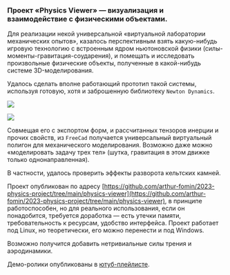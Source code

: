 ### Проект «Physics Viewer» — визуализация и взаимодействие с физическими объектами.

Для реализации некой универсальной «виртуальной лаборатории механических опытов», казалось перспективным взять какую-нибудь игровую технологию с встроенным ядром ньютоновской физики (силы-моменты-гравитация-соударения), и помещать и исследовать произвольные физические объекты, полученные в какой-нибудь системе 3D-моделирования.

Удалось сделать вполне работающий прототип такой системы, используя готовую, хотя и заброшенную библиотеку `Newton Dynamics`.

![](pics/20240101060958.png)

![](pics/pic20240105230557.png)

Совмещая его с экспортом форм, и рассчитанных тензоров инерции и прочих свойств, из `FreeCad` получается универсальный виртуальный полигон для механического моделирования. Возможно даже можно «моделировать задачу трех тел» (шутка, гравитация в этом движке только однонаправленная).

В частности, удалось проверить эффекты разворота кельтских камней.

Проект опубликован по адресу [https://github.com/arthur-fomin/2023-physics-project/tree/main/physics-viewer](https://github.com/arthur-fomin/2023-physics-project/tree/main/physics-viewer),  в принципе работоспособен, но для реального использования, если он понадобится, требуется доработка — есть утечки памяти, требовательность к ресурсам, удобство интерфейса. Проект работает под Linux, но теоретически, его можно перенести и под Windows. 

Возможно получится добавить нетривиальные силы трения и аэродинамики.

Демо-ролики опубликованы в [ютуб-плейлисте](https://www.youtube.com/watch?v=5oI136IctDM&list=PLVfQfGcVIfiigSfXxD-MqgzntZgi9mT7k&pp=gAQBiAQB).